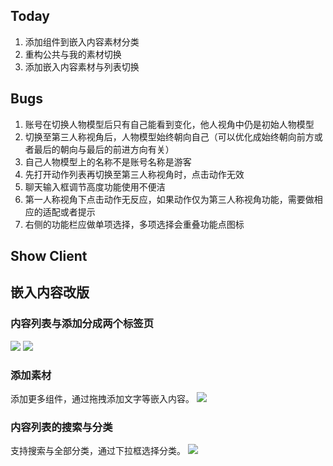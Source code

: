 ## Today

1. 添加组件到嵌入内容素材分类
2. 重构公共与我的素材切换
3. 添加嵌入内容素材与列表切换

## Bugs

1. 账号在切换人物模型后只有自己能看到变化，他人视角中仍是初始人物模型  
2. 切换至第三人称视角后，人物模型始终朝向自己（可以优化成始终朝向前方或者最后的朝向与最后的前进方向有关）  
3. 自己人物模型上的名称不是账号名称是游客  
4. 先打开动作列表再切换至第三人称视角时，点击动作无效  
5. 聊天输入框调节高度功能使用不便洁  
6. 第一人称视角下点击动作无反应，如果动作仅为第三人称视角功能，需要做相应的适配或者提示  
7. 右侧的功能栏应做单项选择，多项选择会重叠功能点图标

## Show Client

## 嵌入内容改版

### 内容列表与添加分成两个标签页
![](Pasted%20image%2020240228114258.png)
![](Pasted%20image%2020240228114249.png)

### 添加素材

添加更多组件，通过拖拽添加文字等嵌入内容。
![](Pasted%20image%2020240228114338.png)

### 内容列表的搜索与分类

支持搜索与全部分类，通过下拉框选择分类。
![](Pasted%20image%2020240228115315.png)